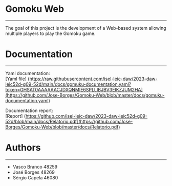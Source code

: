# Gomoku Web
----
The goal of this project is the development of a Web-based system allowing multiple players to play the Gomoku game.

# Documentation
----
Yaml documentation:\
[Yaml file] (https://raw.githubusercontent.com/isel-leic-daw/2023-daw-leic52d-g09-52d/main/docs/gomuku-documentation.yaml?token=GHSAT0AAAAAACJDXQNMIE6SPLLIBJBV3EIKZJUM2HA](https://github.com/Jose-Borges/Gomoku-Web/blob/master/docs/gomuku-documentation.yaml)


Documentation report:\
[Report] (https://github.com/isel-leic-daw/2023-daw-leic52d-g09-52d/blob/main/docs/Relatorio.pdf](https://github.com/Jose-Borges/Gomoku-Web/blob/master/docs/Relatorio.pdf)

# Authors
----
- Vasco Branco 48259
- José Borges 48269
- Sérgio Capela 46080
